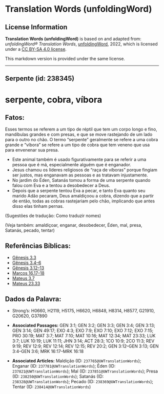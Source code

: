 # Translation Words (unfoldingWord)

## License Information

**Translation Words (unfoldingWord)** is based on and adapted from: _unfoldingWord® Translation Words_, [unfoldingWord](https://unfoldingword.org/utw), 2022, which is licensed under a [CC BY-SA 4.0 license](https://creativecommons.org/licenses/by-sa/4.0/legalcode.en).

This markdown version is provided under the same license.



--------------------------------

## Serpente (id: 238345)

serpente, cobra, víbora
=======================

Fatos:
------

Esses termos se referem a um tipo de réptil que tem um corpo longo e fino, mandíbulas grandes e com presas, e que se move rastejando de um lado para o outro no chão. O termo “serpente” geralmente se refere a uma cobra grande e “víbora” se refere a um tipo de cobra que tem veneno que usa para envenenar sua presa.

* Este animal também é usado figurativamente para se referir a uma pessoa que é má, especialmente alguém que é enganador.
* Jesus chamou os líderes religiosos de “raça de víboras” porque fingiam ser justos, mas enganavam as pessoas e as tratavam injustamente.
* No jardim do Éden, Satanás tomou a forma de uma serpente quando falou com Eva e a tentou a desobedecer a Deus.
* Depois que a serpente tentou Eva a pecar, e tanto Eva quanto seu marido Adão pecaram, Deus amaldiçoou a cobra, dizendo que a partir de então, todas as cobras rastejariam pelo chão, implicando que antes disso elas tinham pernas.

(Sugestões de tradução: Como traduzir nomes)

(Veja também: amaldiçoar, enganar, desobedecer, Éden, mal, presa, Satanás, pecado, tentar)

Referências Bíblicas:
---------------------

* [Gênesis 3\.3](https://ref.ly/Gen3:3)
* [Gênesis 3\.4–6](https://ref.ly/Gen3:4-Gen3:6)
* [Gênesis 3\.12–13](https://ref.ly/Gen3:12-Gen3:13)
* [Marcos 16\.17–18](https://ref.ly/Mark16:17-Mark16:18)
* [Mateus 3\.7](https://ref.ly/Matt3:7)
* [Mateus 23\.33](https://ref.ly/Matt23:33)

Dados da Palavra:
-----------------

* Strong’s: H0660, H2119, H5175, H6620, H6848, H8314, H8577, G21910, G20620, G37890

* **Associated Passages:** GEN 3:1; GEN 3:2; GEN 3:3; GEN 3:4; GEN 3:13; GEN 3:14; GEN 49:17; EXO 4:3; EXO 7:9; EXO 7:10; EXO 7:12; EXO 7:15; PRO 30:19; MAT 3:7; MAT 7:10; MAT 10:16; MAT 12:34; MAT 23:33; LUK 3:7; LUK 10:19; LUK 11:11; JHN 3:14; ACT 28:3; 1CO 10:9; 2CO 11:3; REV 9:19; REV 12:9; REV 12:14; REV 12:15; REV 20:2; GEN 3:12–GEN 3:13; GEN 3:4–GEN 3:6; MRK 16:17–MRK 16:18
* **Associated Articles:** Maldição (ID: `237765@UWTranslationWords`); Enganar (ID: `237781@UWTranslationWords`); Éden (ID: `237821@UWTranslationWords`); Mal (ID: `237851@UWTranslationWords`); Presa (ID: `238250@UWTranslationWords`); Satanás (ID: `238328@UWTranslationWords`); Pecado (ID: `238369@UWTranslationWords`); Tentar (ID: `238414@UWTranslationWords`)

